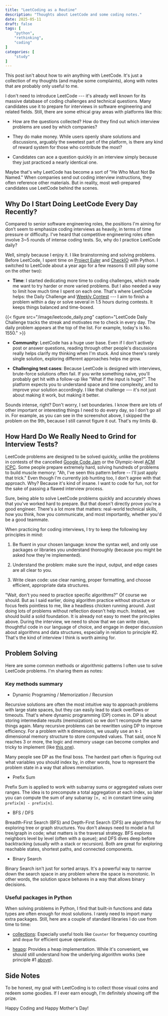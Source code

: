 ```yaml
---
title: "LeetCoding as a Routine"
description: "Thoughts about LeetCode and some coding notes."
date: 2025-05-11
draft: false
tags: [
    "python",
    "rethinking",
    "coding"
]
categories: [
    "study"
]
---
```


This post isn't about how to *win* anything with LeetCode. 
It's just a collection of my thoughts (and maybe some complaints), 
along with notes that are probably only useful to me.

I don't need to introduce LeetCode --- it's already well known for 
its massive database of coding challenges and technical questions. 
Many candidates use it to prepare for interviews in software engineering and related fields.
Still, there are some ethical gray areas with platforms like this:
- How are the questions collected?
How do they find out which interview problems are used by which companies?

- They do make money. 
While users openly share solutions and discussions, arguably the sweetest part of the platform, 
is there any kind of reward system for those who contribute the most?

- Candidates can ace a question quickly in an interview simply 
because they just practiced a nearly identical one.

Maybe that's why LeetCode has become a sort of "He Who Must Not Be Named."
When companies send out coding interview instructions, 
they often reference other materials. 
But in reality, most well-prepared candidates use LeetCode behind the scenes.

## Why Do I Start Doing LeetCode Every Day Recently?

Compared to senior software engineering roles,
the positions I'm aiming for don’t seem to emphasize coding interviews as heavily, 
in terms of time pressure or difficulty.
I've heard that competitive engineering roles often involve 3~5 rounds of intense coding tests.
So, why do I practice LeetCode daily?

Well, simply because I enjoy it.
I like brainstorming and solving problems. 
Before LeetCode, I spent time on 
[Project Euler](https://projecteuler.net) and [CheckIO](https://checkio.org) with Python.
I switched to LeetCode about a year ago for a few reasons (I still play some on the other two):

- **Time**: 
I started dedicating more time to coding challenges, 
which made me want to try harder or more varied problems. 
But I also needed a way to limit how much time I spent on each one. 
That's where LeetCode helps: the Daily Challenge and [Weekly Contest](https://leetcode.com/contest/)
--- I aim to finish a problem within a day or solve several in 1.5 hours during contests. 
It keeps things balanced and time-boxed.

{{< figure src="/image/leetcode_daily.png" caption="LeetCode Daily Challenge tracks the streak and motivates me to check in every day. The daily problem appears at the top of the list. For example, today's is No. 1550." >}}

- **Community**: 
LeetCode has a huge user base. 
Even if I don't actively post or answer questions, 
reading through other people's discussions really helps clarify my thinking when I'm stuck. 
And since there's rarely single solution, exploring different approaches helps me grow.

- **Challenging test cases**: 
Because LeetCode is designed with interviews, brute-force solutions often fail. 
If you write something naive, you'll probably get hit with a follow-up like "What if the input is huge?". 
The platform expects you to understand space and time complexity, 
and to improve your solution accordingly. 
I like that challenge --- it's not just about making it work, but making it better.

Sounds intense, right? Don't worry, I set boundaries. 
I know there are lots of other important or interesting things I need to do every day, 
so I don't go all in. 
For example, as you can see in the screenshot above, 
I skipped the problem on the 9th, because I still cannot figure it out. That's my limits 😆.


## How Hard Do We Really Need to Grind for Interview Tests?

LeetCode problems are designed to be solved quickly, 
unlike the problems in contests of the cancelled [Google Code Jam](https://en.wikipedia.org/wiki/Google_Code_Jam) or
the Olympic-level [ACM ICPC](https://en.wikipedia.org/wiki/International_Collegiate_Programming_Contest).
Some people prepare extremely hard, solving hundreds of problems to build muscle memory: 
"Ah, I've seen this pattern before -- I'll just apply that trick."
Even though I'm currently job hunting too, I don't agree with that approach. 
Why? Because it's kind of insane. 
I want to code for fun, not for the sake of passing a flawed interview process.

Sure, being able to solve LeetCode problems quickly and accurately 
shows that you've worked hard to prepare. 
But that doesn't directly prove you're a good engineer. 
There's a lot more that matters: 
real-world technical skills, how you think, how you communicate, and most importantly,
whether you'd be a good teammate.

When practicing for coding interviews, I try to keep the following key principles in mind:

1. Be fluent in your chosen language: know the syntax well, 
and only use packages or libraries you understand thoroughly 
(because you might be asked how they're implemented).

2. Understand the problem: make sure the input, output, and edge cases are all clear to you.

3. Write clean code: use clear naming, proper formatting, 
and choose efficient, appropriate data structures.

"Wait, don't you need to practice specific algorithms?" 
Of course we should. 
But as I said earlier, doing algorithm practice without structure or focus feels pointless to me,
like a headless chicken running around. 
Just doing lots of problems without reflection doesn't help much.
Instead, we should build a solid foundation. It is already not easy to meet the principles above.
During the interview, we need to show that we can write clean, 
thoughtful code in our language of choice, 
and engage in deeper discussion about algorithms and data structures, 
especially in relation to principle #2. That's the kind of interview I think is worth aiming for.

## Problem Solving

Here are some common methods or algorithmic patterns I often use to solve LeetCode problems. 
I'm sharing them as notes:

### Key methods summary

- Dynamic Programing / Memorization / Recursion

Recursive solutions are often the most intuitive way to approach problems with large state spaces, 
but they can easily lead to stack overflows or timeouts. 
That's where dynamic programming (DP) comes in.
DP is about storing intermediate results (memoization) 
so we don't recompute the same things again. 
Many recursive problems can be rewritten using DP to improve efficiency. 
For a problem with `N` dimensions, we usually use an `N-1` dimensional memory structure 
to store computed values.
That said, once N reaches 3 or more, 
the logic and memory usage can become complex and tricky to implement 
(like [this one](https://leetcode.com/problems/count-number-of-balanced-permutations/description/)).

Many people see DP as the final boss. 
The hardest part often is figuring out what variables you should index by, 
in other words, how to represent the problem state in a way that allows memoization.

- Prefix Sum

Prefix Sum is applied to work with subarray sums or aggregated values over ranges. 
The idea is to precompute a total aggregation at each index, 
so later you can compute the sum of any subarray `[n, m]` in constant time using 
`prefix[m] - prefix[n]`.


- BFS / DFS

Breadth-First Search (BFS) and Depth-First Search (DFS) are 
algorithms for exploring tree or graph structures. 
You don't always need to model a full tree/graph in code; what matters is the traversal strategy.
BFS explores neighbors level by level (often with a queue); and
DFS dives deep before backtracking (usually with a stack or recursion).
Both are great for exploring reachable states, shortest paths, and connected components.

- Binary Search

Binary Search isn't just for sorted arrays. 
It's a powerful way to narrow down the search space in any problem where the space is monotonic. 
In other words, the solution space behaves in a way that allows binary decisions.

### Useful packages in Python

When solving problems in Python, 
I find that built-in functions and data types are often enough for most solutions. 
I rarely need to import many extra packages. 
Still, here are a couple of standard libraries I do use from time to time:

- [collections](https://docs.python.org/3/library/collections.html): Especially useful tools like `Counter` for frequency counting and `deque` for efficient queue operations.

- [heapq](https://docs.python.org/3/library/heapq.html): Provides a heap implementation. 
While it's convenient, we should still understand how the underlying algorithm works 
(see principle #1 [above](#how-hard-do-we-really-need-to-grind-for-interview-tests)).


## Side Notes

To be honest, 
my goal with LeetCoding is to collect those visual coins and redeem some goodies.
If I ever earn enough, I'm definitely showing off the prize.

Happy Coding and Happy Mother's Day!
